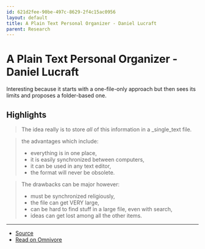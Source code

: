 ```yaml
---
id: 621d2fee-90be-497c-8629-2f4c15ac0956
layout: default
title: A Plain Text Personal Organizer - Daniel Lucraft
parent: Research
---
```


# A Plain Text Personal Organizer - Daniel Lucraft

Interesting because it starts with a one-file-only approach but then sees its limits and proposes a folder-based one.

## Highlights

> The idea really is to store _all_ of this information in a _single_text file.

> the advantages which include:
> 
> * everything is in one place,
> * it is easily synchronized between computers,
> * it can be used in any text editor,
> * the format will never be obsolete.

> The drawbacks can be major however:
> 
> * must be synchronized religiously,
> * the file can get VERY large,
> * can be hard to find stuff in a large file, even with search,
> * ideas can get lost among all the other items.


---

- [Source](https://danlucraft.com/blog/2008/04/plain-text-organizer)
- [Read on Omnivore](https://omnivore.app/me/https-danlucraft-com-blog-2008-04-plain-text-organizer-18b670a15cf)